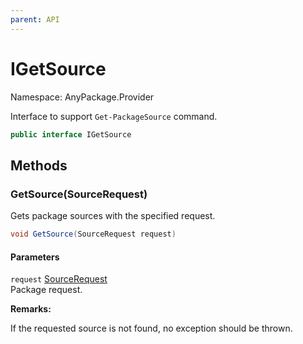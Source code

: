```yaml
---
parent: API
---
```


# IGetSource

Namespace: AnyPackage.Provider

Interface to support `Get-PackageSource` command.

```csharp
public interface IGetSource
```

## Methods

### **GetSource(SourceRequest)**

Gets package sources with the specified request.

```csharp
void GetSource(SourceRequest request)
```

#### Parameters

`request` [SourceRequest](./anypackage.provider.sourcerequest.md)<br>
Package request.

**Remarks:**

If the requested source is not found, no exception should be thrown.
